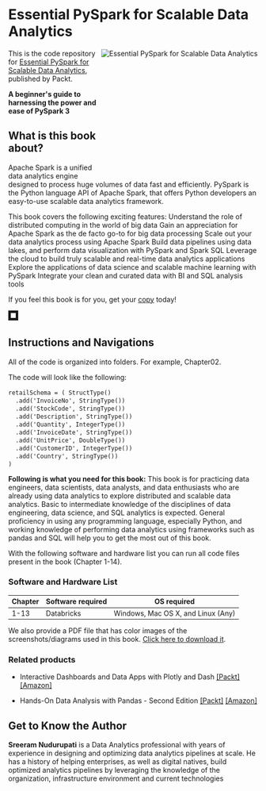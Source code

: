 # Essential PySpark for Scalable Data Analytics

<a href="https://www.packtpub.com/product/essential-pyspark-for-scalable-data-analytics/9781800568877?utm_source=github&utm_medium=repository&utm_campaign=9781800568877"><img src="https://static.packt-cdn.com/products/9781800568877/cover/smaller" alt="Essential PySpark for Scalable Data Analytics" height="256px" align="right"></a>

This is the code repository for [Essential PySpark for Scalable Data Analytics](https://www.packtpub.com/product/essential-pyspark-for-scalable-data-analytics/9781800568877?utm_source=github&utm_medium=repository&utm_campaign=9781800568877), published by Packt.

**A beginner's guide to harnessing the power and ease of PySpark 3**

## What is this book about?
Apache Spark is a unified data analytics engine designed to process huge volumes of data fast and efficiently. PySpark is the Python language API of Apache Spark, that offers Python developers an easy-to-use scalable data analytics framework. 

This book covers the following exciting features:
Understand the role of distributed computing in the world of big data
Gain an appreciation for Apache Spark as the de facto go-to for big data processing
Scale out your data analytics process using Apache Spark
Build data pipelines using data lakes, and perform data visualization with PySpark and Spark SQL
Leverage the cloud to build truly scalable and real-time data analytics applications
Explore the applications of data science and scalable machine learning with PySpark
Integrate your clean and curated data with BI and SQL analysis tools

If you feel this book is for you, get your [copy](https://www.amazon.com/dp/1800568878) today!

<a href="https://www.packtpub.com/?utm_source=github&utm_medium=banner&utm_campaign=GitHubBanner"><img src="https://raw.githubusercontent.com/PacktPublishing/GitHub/master/GitHub.png" 
alt="https://www.packtpub.com/" border="5" /></a>

## Instructions and Navigations
All of the code is organized into folders. For example, Chapter02.

The code will look like the following:
```
retailSchema = ( StructType()
  .add('InvoiceNo', StringType()) 
  .add('StockCode', StringType())
  .add('Description', StringType()) 
  .add('Quantity', IntegerType()) 
  .add('InvoiceDate', StringType()) 
  .add('UnitPrice', DoubleType()) 
  .add('CustomerID', IntegerType()) 
  .add('Country', StringType())     
)
```

**Following is what you need for this book:**
This book is for practicing data engineers, data scientists, data analysts, and data enthusiasts who are already using data analytics to explore distributed and scalable data analytics. Basic to intermediate knowledge of the disciplines of data engineering, data science, and SQL analytics is expected. General proficiency in using any programming language, especially Python, and working knowledge of performing data analytics using frameworks such as pandas and SQL will help you to get the most out of this book.

With the following software and hardware list you can run all code files present in the book (Chapter 1-14).
### Software and Hardware List
| Chapter | Software required | OS required |
| -------- | ------------------------------------ | ----------------------------------- |
|   1-13   | Databricks                           | Windows, Mac OS X, and Linux (Any) |


We also provide a PDF file that has color images of the screenshots/diagrams used in this book. [Click here to download it](https://static.packt-cdn.com/downloads/9781800568877_ColorImages.pdf).

### Related products
* Interactive Dashboards and Data Apps with Plotly and Dash [[Packt]](https://www.packtpub.com/product/interactive-dashboards-and-data-apps-with-plotly-and-dash/9781800568914?utm_source=github&utm_medium=repository&utm_campaign=9781800568914) [[Amazon]](https://www.amazon.com/dp/1800568916)

* Hands-On Data Analysis with Pandas - Second Edition [[Packt]](https://www.packtpub.com/product/hands-on-data-analysis-with-pandas-second-edition/9781800563452?utm_source=github&utm_medium=repository&utm_campaign=9781800563452) [[Amazon]](https://www.amazon.com/dp/1800563450)


## Get to Know the Author
**Sreeram Nudurupati**
is a Data Analytics professional with years of experience in designing and optimizing data analytics pipelines at scale. He has a history of helping enterprises, as well as digital natives, build optimized analytics pipelines by leveraging the knowledge of the organization, infrastructure environment and current technologies
